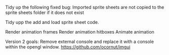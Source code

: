 Tidy up the following fixed bug: Imported sprite sheets are not copied to the sprite sheets folder if it does not exist

Tidy upp the add and load sprite sheet code.

Render animation frames
Render animation hitboxes
Animate animation

Version 2 goals:
Remove external console and replace it with a console within the opengl window. https://github.com/ocornut/imgui

